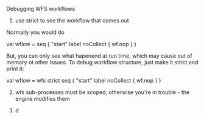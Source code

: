 Debugging WFS workflows

1. use strict to see the workflow that comes out

Normally you would do 

  val wflow = seq {
    "start" label noCollect { wf.nop }
  }

But, you can only see what hapenend at run time, which may cause out of memory ot other issues. To debug workflow structure, just make it strict and print it:

  val wflow = wfs strict seq {
    "start" label noCollect { wf.nop }
  }


2. wfs sub-processes must be scoped, otherwise you're in trouble - the engine modifies them

3. d
